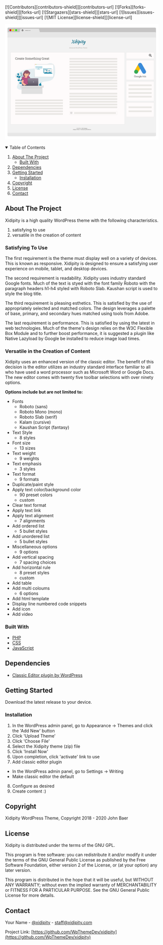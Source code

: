 <!--
*** Thanks for checking out the Best-README-Template. If you have a suggestion
*** that would make this better, please fork the repo and create a pull request
*** or simply open an issue with the tag "enhancement".
*** Thanks again! Now go create something AMAZING! :D
-->

<!-- PROJECT SHIELDS -->
<!--
*** I'm using markdown "reference style" links for readability.
*** Reference links are enclosed in brackets [ ] instead of parentheses ( ).
*** See the bottom of this document for the declaration of the reference variables
*** for contributors-url, forks-url, etc. This is an optional, concise syntax you may use.
*** https://www.markdownguide.org/basic-syntax/#reference-style-links
-->
[![Contributors][contributors-shield]][contributors-url]
[![Forks][forks-shield]][forks-url]
[![Stargazers][stars-shield]][stars-url]
[![Issues][issues-shield]][issues-url]
[![MIT License][license-shield]][license-url]

![Xidipity GitHub Readme Screenshot](images/p_readme_1200x900_1.png)

<!-- TABLE OF CONTENTS -->
<details open="open">
  <summary>Table of Contents</summary>
  <ol>
    <li>
      <a href="#about-the-project">About The Project</a>
      <ul>
        <li><a href="#built-with">Built With</a></li>
      </ul>
    </li>
    <li><a href="#dependencies">Dependencies</a></li>
    <li>
      <a href="#getting-started">Getting Started</a>
      <ul>
        <li><a href="#installation">Installation</a></li>
      </ul>
    </li>
    <li><a href="#copyright">Copyright</a></li>
    <li><a href="#license">License</a></li>
    <li><a href="#contact">Contact</a></li>
  </ol>
</details>

<!-- ABOUT THE PROJECT -->
## About The Project

Xidipity is a high quality WordPress theme with the following characteristics.
1. satisfying to use
2. versatile in the creation of content

### Satisfying To Use

The first requirement is the theme must display well on a variety of devices. This is known as responsive. Xidipity is designed to ensure a satisfying user experience on mobile, tablet, and desktop devices.

The second requirement is readability. Xidipity uses industry standard Google fonts. Much of the text is styed with the font family Roboto with the paragraph headers h1-h4 styled with Roboto Slab. Kaushan script is used to style the blog title.

The third requirement is pleasing esthetics. This is satisfied by the use of appropriately selected and matched colors. The design leverages a palette of base, primary, and secondary hues matched using tools from Adobe.

The last requirement is performance. This is satisfied by using the latest in web technologies. Much of the theme's design relies on the W3C Flexible Box Module and to further boost performance, it is suggested a plugin like Native Lazyload by Google be installed to reduce image load times. 

### Versatile in the Creation of Content

Xidipity uses an enhanced version of the classic editor. The benefit of this decision is the editor utilizes an industry standard interface familiar to all who have used a word processor such as Microsoft Word or Google Docs. The new editor comes with twenty five toolbar selections with over ninety options.

**Options include but are not limited to:**

- Fonts
  - Roboto (sans)
  - Roboto Mono (mono)
  - Roboto Slab (serif)
  - Kalam (cursive)
  - Kaushan Script (fantasy)
- Text Style
  - 8 styles
- Font size
  - 13 sizes
- Text weight
  - 9 weights
- Text emphasis
  - 3 styles
- Text format
  - 9 formats
- Duplicate/paint style
- Apply text color/background color
  - 90 preset colors
  - custom
- Clear text format
- Apply text link
- Apply text alignment
  - 7 alignments
- Add ordered list
  - 5 bullet styles
- Add unordered list
  - 5 bullet styles
- Miscellaneous options
  - 9 options
- Add vertical spacing
  - 7 spacing choices
- Add horizontal rule
  - 8 preset styles
  - custom
- Add table
- Add multi coloums
  - 6 options
- Add html template
- Display line numbered code snippets
- Add icon
- Add video

### Built With

* [PHP](https://www.php.net/get-involved.php)
* [CSS](https://www.w3.org/Style/CSS/specs.en.html)
* [JavaScript](https://www.w3.org/wiki/JavaScript_best_practices)

## Dependencies

* [Classic Editor plugin by WordPress](https://wordpress.org/plugins/classic-editor/)

## Getting Started

Download the latest release to your device.

<!-- Installation -->
### Installation

1. In the WordPress admin panel, go to Appearance -> Themes and click the 'Add New' button
2. Click 'Upload Theme'
3. Click 'Choose File'
4. Select the Xidipity theme (zip) file
5. Click 'Install Now'
6. Upon completion, click 'activate' link to use
7. Add classic editor plugin
  - In the WordPress admin panel, go to Settings -> Writing
  - Make classic editor the default
8. Configure as desired
8. Create content :)

<!-- Copyright -->
## Copyright

Xidipity WordPress Theme, Copyright 2018 - 2020 John Baer

<!-- LICENSE -->
## License

Xidipity is distributed under the terms of the GNU GPL.

This program is free software: you can redistribute it and/or modify
it under the terms of the GNU General Public License as published by
the Free Software Foundation, either version 2 of the License, or
(at your option) any later version.

This program is distributed in the hope that it will be useful,
but WITHOUT ANY WARRANTY; without even the implied warranty of
MERCHANTABILITY or FITNESS FOR A PARTICULAR PURPOSE. See the
GNU General Public License for more details.


<!-- CONTACT -->
## Contact

Your Name - [@xidipity](https://twitter.com/xidipity) - staff@xidipity.com

Project Link: [https://github.com/WpThemeDev/xidipity](https://github.com/WpThemeDev/xidipity)
